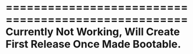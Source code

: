 ====================================================
Currently Not Working, Will Create First Release Once Made Bootable.
====================================================

